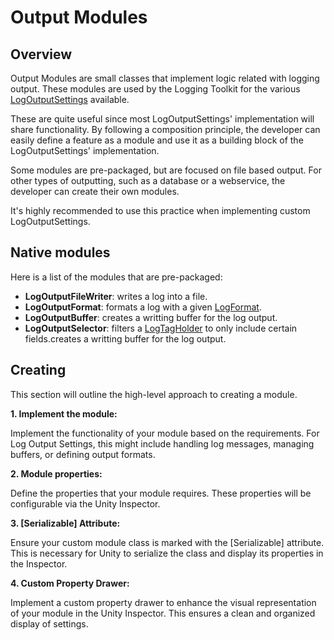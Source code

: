 # Output Modules

## Overview

Output Modules are small classes that implement logic related with logging output. These modules are used by the Logging Toolkit for the various [LogOutputSettings](../Settings/log-output-settings.md) available.

These are quite useful since most LogOutputSettings' implementation will share functionality. By following a composition principle, the developer can easily define a feature as a module and use it as a building block of the LogOutputSettings' implementation.

Some modules are pre-packaged, but are focused on file based output. For other types of outputting, such as a database or a webservice, the developer can create their own modules.

It's highly recommended to use this practice when implementing custom LogOutputSettings.

## Native modules

Here is a list of the modules that are pre-packaged:

* **LogOutputFileWriter**: writes a log into a file.
* **LogOutputFormat**: formats a log with a given [LogFormat](../Models/log-format.md).
* **LogOutputBuffer**: creates a writting buffer for the log output.
* **LogOutputSelector**: filters a [LogTagHolder](../Models/log-tag-holder.md) to only include certain fields.creates a writting buffer for the log output.

## Creating

This section will outline the high-level approach to creating a module.

**1. Implement the module:**

Implement the functionality of your module based on the requirements. For Log Output Settings, this might include handling log messages, managing buffers, or defining output formats.

**2. Module properties:**

Define the properties that your module requires. These properties will be configurable via the Unity Inspector.

**3. \[Serializable] Attribute:**

Ensure your custom module class is marked with the \[Serializable] attribute. This is necessary for Unity to serialize the class and display its properties in the Inspector.

**4. Custom Property Drawer:**

Implement a custom property drawer to enhance the visual representation of your module in the Unity Inspector. This ensures a clean and organized display of settings.
